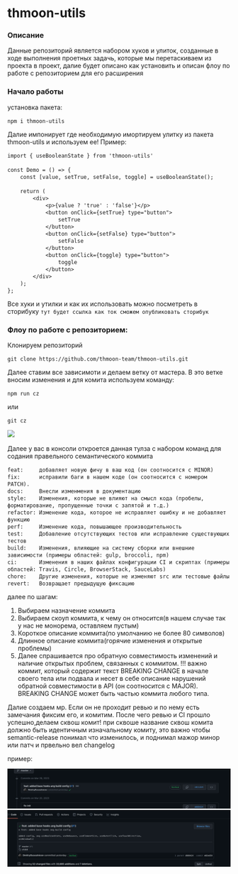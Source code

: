 # thmoon-utils


### Описание
Данные репозиторий является набором хуков и улиток, созданные в ходе выполнения проетных задачь, которые мы перетаскиваем из проекта в проект, далие будет описано как установить и описан флоу по работе с репозиторием для его расширения

### Начало работы 
установка пакета:
```
npm i thmoon-utils
```
Далие импонирует где необходимую имортируем улитку из пакета thmoon-utils и используем ее!
Пример:

```
import { useBooleanState } from 'thmoon-utils'

const Demo = () => {
    const [value, setTrue, setFalse, toggle] = useBooleanState();

    return (
        <div>
            <p>{value ? 'true' : 'false'}</p>
            <button onClick={setTrue} type="button">
                setTrue
            </button>
            <button onClick={setFalse} type="button">
                setFalse
            </button>
            <button onClick={toggle} type="button">
                toggle
            </button>
        </div>
    );
};
```
Все хуки и утилки и как их использовать можно посметреть в сторибуку
`
    тут будет ссылка как ток сможем опубликовать сторибук
`

### Флоу по работе с репозиторием:

Клонируем репозиторий
```
git clone https://github.com/thmoon-team/thmoon-utils.git
```

Далее ставим все зависимоти и делаем ветку от мастера.
В это ветке вносим изменения и для комита используем команду:
```
npm run cz
```

или
```
git cz
```

<kbd>
    <img 
    src="https://raw.githubusercontent.com/commitizen/cz-cli/master/meta/screenshots/add-commit.png" 
    />
</kbd>

Далее у вас в консоли откроется данная тулза с набором команд для содания правельного семантического коммита

```
feat:     добавляет новую фичу в ваш код (он соотносится с MINOR)
fix:      исправили баги в нашем коде (он соотносится с номером PATCH).
docs:     Внесли изменмения в документацию
style:    Изменения, которые не влияют на смысл кода (пробелы, форматирование, пропущенные точки с запятой и т.д.)
refactor: Изменение кода, которое не исправляет ошибку и не добавляет функцию
perf:     Изменение кода, повышающее производительность
test:     Добавление отсутствующих тестов или исправление существующих тестов
build:    Изменения, влияющие на систему сборки или внешние зависимости (примеры областей: gulp, broccoli, npm)
ci:       Изменения в наших файлах конфигурации CI и скриптах (примеры областей: Travis, Circle, BrowserStack, SauceLabs)
chore:    Другие изменения, которые не изменяют src или тестовые файлы
revert:   Возвращает предыдущую фиксацию
```

далее по шагам:
1. Выбираем назначение коммита
2. Выбираем скоуп коммита, к чему он относится(в нашем случае так у нас не монорема, оставляем пустым)
3. Короткое описание коммита(по умолчанию не более 80 символов)
4. Длинное описание коммита(горячие изменения и открытые проблемы)
5. Далее спрашивается про обратную совместимость изменений и наличие открытых проблем, связанных с коммитом.
!!! важно  коммит, который содержит текст BREAKING CHANGE в начале своего тела или подвала и несет в себе описание нарушений обратной совместимости в API (он соотносится с MAJOR). BREAKING CHANGE может быть частью коммита любого типа.

Далие создаем мр. Если  он не проходит ревью и по нему есть замечания фиксим его, и комитим. После чего ревью и CI прошло успешно,делаем сквош комит!
при сквоше название сквош комита должно быть идентичным изначальному комиту, это важно чтобы semantic-release понимал что изменилось, и поднимал мажор минор или патч и првельно вел changelog

пример:

![media](/media/commit-exemple.png)
![media](/media/commit-exemple-big.png)